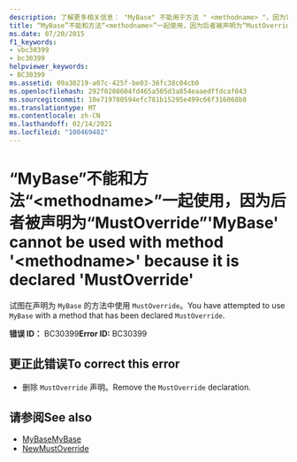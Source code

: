 ```yaml
---
description: 了解更多相关信息： "MyBase" 不能用于方法 " <methodname> "，因为它被声明为 "MustOverride"
title: “MyBase”不能和方法“<methodname>”一起使用，因为后者被声明为“MustOverride”
ms.date: 07/20/2015
f1_keywords:
- vbc30399
- bc30399
helpviewer_keywords:
- BC30399
ms.assetid: 09a30219-a07c-425f-be03-36fc38c04cb0
ms.openlocfilehash: 292f0208604fd465a505d3a854eaaedffdcaf043
ms.sourcegitcommit: 10e719780594efc781b15295e499c66f316068b8
ms.translationtype: MT
ms.contentlocale: zh-CN
ms.lasthandoff: 02/14/2021
ms.locfileid: "100469482"
---
```

# <a name="mybase-cannot-be-used-with-method-methodname-because-it-is-declared-mustoverride"></a><span data-ttu-id="b3dc7-103">“MyBase”不能和方法“\<methodname>”一起使用，因为后者被声明为“MustOverride”</span><span class="sxs-lookup"><span data-stu-id="b3dc7-103">'MyBase' cannot be used with method '\<methodname>' because it is declared 'MustOverride'</span></span>

<span data-ttu-id="b3dc7-104">试图在声明为 `MyBase` 的方法中使用 `MustOverride`。</span><span class="sxs-lookup"><span data-stu-id="b3dc7-104">You have attempted to use `MyBase` with a method that has been declared `MustOverride`.</span></span>  
  
 <span data-ttu-id="b3dc7-105">**错误 ID：** BC30399</span><span class="sxs-lookup"><span data-stu-id="b3dc7-105">**Error ID:** BC30399</span></span>  
  
## <a name="to-correct-this-error"></a><span data-ttu-id="b3dc7-106">更正此错误</span><span class="sxs-lookup"><span data-stu-id="b3dc7-106">To correct this error</span></span>  
  
- <span data-ttu-id="b3dc7-107">删除 `MustOverride` 声明。</span><span class="sxs-lookup"><span data-stu-id="b3dc7-107">Remove the `MustOverride` declaration.</span></span>  
  
## <a name="see-also"></a><span data-ttu-id="b3dc7-108">请参阅</span><span class="sxs-lookup"><span data-stu-id="b3dc7-108">See also</span></span>

- [<span data-ttu-id="b3dc7-109">MyBase</span><span class="sxs-lookup"><span data-stu-id="b3dc7-109">MyBase</span></span>](../programming-guide/program-structure/me-my-mybase-and-myclass.md#mybase)
- [<span data-ttu-id="b3dc7-110">New</span><span class="sxs-lookup"><span data-stu-id="b3dc7-110">MustOverride</span></span>](../language-reference/modifiers/mustoverride.md)
